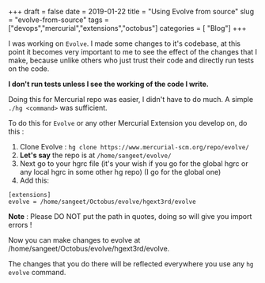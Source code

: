 +++
draft = false
date = 2019-01-22
title = "Using Evolve from source"
slug = "evolve-from-source"
tags = ["devops","mercurial","extensions","octobus"]
categories = [ "Blog"]
+++

I was working on `Evolve`. I made some changes to it's codebase, at this point it becomes very important to me to see the effect of the changes that I make, because unlike others who just trust their code and directly run tests on the code.

**I don't run tests unless I see the working of the code I write.**

Doing this for Mercurial repo was easier, I didn't have to do much.
A simple `./hg <command>` was sufficient.

To do this for `Evolve` or any other Mercurial Extension you develop on, do this :

1. Clone Evolve : `hg clone https://www.mercurial-scm.org/repo/evolve/`
2. **Let's say** the repo is at `/home/sangeet/evolve/`
3. Next go to your hgrc file (it's your wish if you go for the global hgrc or any local hgrc in some other hg repo)  (I go for the global one)
4. Add this: 
```
[extensions]
evolve = /home/sangeet/Octobus/evolve/hgext3rd/evolve
```
**Note** : Please DO NOT put the path in quotes, doing so will give you import errors !


Now you can make changes to evolve at /home/sangeet/Octobus/evolve/hgext3rd/evolve.

The changes that you do there will be reflected everywhere you use any `hg evolve` command.

   

